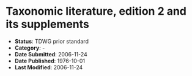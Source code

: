# Taxonomic literature, edition 2 and its supplements

* **Status**: TDWG prior standard
* **Category**: -
* **Date Submitted**: 2006-11-24
* **Date Published**: 1976-10-01
* **Last Modified**: 2006-11-24
